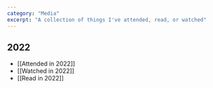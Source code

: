 ```yaml
---
category: "Media"
excerpt: "A collection of things I've attended, read, or watched"
---
```


## 2022
- [[Attended in 2022]]
- [[Watched in 2022]]
- [[Read in 2022]]